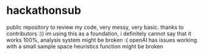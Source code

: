 # hackathonsub
public repository to review my code, very messy, very basic. thanks to contributors :))
im using this as a foundation, i definitely cannot say that it works 100%, analysis system might be broken :( openAI has issues working with a small sample space
heuristics function might be broken
